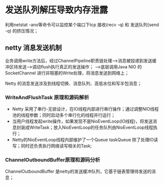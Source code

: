 # 发送队列解压导致内存泄露

利用netstat -ano等命令可以监控某个端口下tcp 接收(recv -q) 和 发送队列(send -q) 的挤压情况；

## netty 消息发送机制
业务调用write方法后，经过ChannelPipeline职责链处理-->消息被投递到发送缓冲区待发送-->调动flush执行真正的发送操作；
-->底层调用Java NIO 的SocketChannel 进行非阻塞的Write处理，将消息发送到网络上；

Netty 的消息发送涉及到线程切换、消息队列、高低水位和写半包消息；

### WriteAndFlushTask 原理和源码解析
- Netty 采用了串行-无锁设计，在IO线程内部进行串行操作；通过调整NIO线程池的线程参数；同时启动多个串行化的线程并行运行；
- 当用户线程发起write操作，如果发现不是NioEventLoop(IO线程)，将发送消息封装成WriteTask；放入NioEventLoop的任务队列由NioEventLoop线程执行；
- Netty的NioEventLoop线程内部维护了一个Queue<Runnable> taskQueue 除了处理IO读写；同时还负责执行网络读写相关的Task;

### ChannelOutboundBuffer原理和源码分析
ChannelOutboundBuffer 是netty的发送缓冲队列，它基于链表管理待发送的消息；